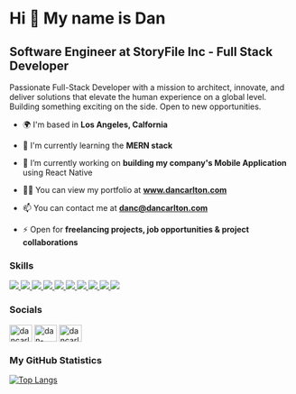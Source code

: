 <h1>Hi 👋 My name is Dan</h1>

<h2>Software Engineer at StoryFile Inc - Full Stack Developer</h2>

Passionate Full-Stack Developer with a mission to architect, innovate, and deliver solutions that elevate the human experience on a global level. Building something exciting on the side. Open to new opportunities. 

- 🌍 I'm based in **Los Angeles, Calfornia**

- 🧠 I'm currently learning the **MERN stack**

- 🔭 I’m currently working on **building my company's Mobile Application** using React Native

- 👨‍💻 You can view my portfolio at **www.dancarlton.com**

- 📫 You can contact me at **danc@dancarlton.com**

- ⚡ Open for **freelancing projects, job opportunities & project collaborations**

<h3 align="left">Skills</h3>
  <a href="https://developer.mozilla.org/en-US/docs/Web/html"> 
    <img src="https://skillicons.dev/icons?i=html" />
  </a>
  <a href="https://developer.mozilla.org/en-US/docs/Web/CSS"> 
    <img src="https://skillicons.dev/icons?i=css" /> 
  </a>
  <a href="https://developer.mozilla.org/en-US/docs/Web/JavaScript"> 
    <img src="https://skillicons.dev/icons?i=js" />
  </a>
  <a href="https://developer.mozilla.org/en-US/docs/Learn/Tools_and_testing/Client-   side_JavaScript_frameworks/React_getting_started">
    <img src="https://skillicons.dev/icons?i=react" />
  </a>  
  <a href="https://developer.mozilla.org/en-US/docs/Glossary/Node.js">
    <img src="https://skillicons.dev/icons?i=nodejs" /> 
  </a> 
  <a href="https://www.mongodb.com/docs/">
    <img src="https://skillicons.dev/icons?i=mongodb" />
  </a>
   <a href="https://developer.mozilla.org/en-US/docs/Learn/Server-side/Express_Nodejs/Introduction">
    <img src="https://skillicons.dev/icons?i=express" />
  </a>
  <a href="https://github.com/dancarlton"> 
    <img src="https://skillicons.dev/icons?i=github" />
  </a>
  <a href="https://www.figma.com/developers/api"> 
    <img src="https://skillicons.dev/icons?i=figma" /> 
  </a>   
  <a href="https://www.ableton.com/en/"> 
    <img src="https://skillicons.dev/icons?i=ableton" /> 
  </a> 

<h3 align="left">Socials</h3>
<p align="left">
  <a href="https://twitter.com/dancarlton_" target="blank"><img align="center" src="https://raw.githubusercontent.com/rahuldkjain/github-profile-readme-generator/master/src/images/icons/Social/twitter.svg" alt="dancarlton_" height="30" width="40" /></a>
  <a href="https://linkedin.com/in/dan-carlton" target="blank"><img align="center" src="https://raw.githubusercontent.com/rahuldkjain/github-profile-readme-generator/master/src/images/icons/Social/linked-in-alt.svg" alt="dan-carlton" height="30" width="40" /></a>
  <a href="https://instagram.com/dancarlton" target="blank"><img align="center" src="https://raw.githubusercontent.com/rahuldkjain/github-profile-readme-generator/master/src/images/icons/Social/instagram.svg" alt="dancarlton" height="30" width="40" /></a>
</p>

<h3 align="left">My GitHub Statistics</h3>
<a href="https://github.com/dancarlton/github-readme-stats">
  <img src="https://github-readme-stats.vercel.app/api/top-langs/?username=dancarlton&langscount=5&theme=dark&hide_border=true" alt="Top Langs">
</a>
